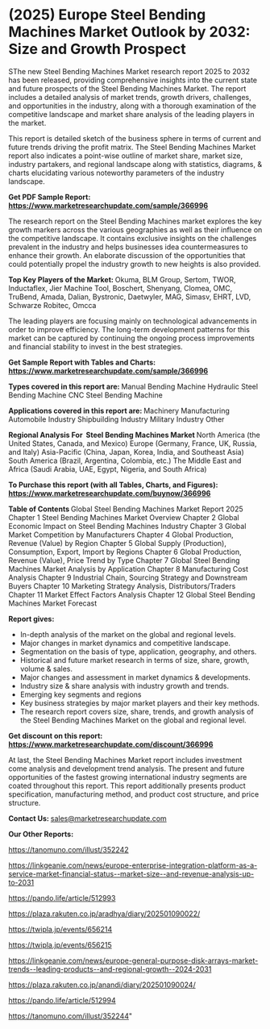 # (2025) Europe Steel Bending Machines Market Outlook by 2032: Size and Growth Prospect

SThe new Steel Bending Machines Market research report 2025 to 2032 has been released, providing comprehensive insights into the current state and future prospects of the Steel Bending Machines Market. The report includes a detailed analysis of market trends, growth drivers, challenges, and opportunities in the industry, along with a thorough examination of the competitive landscape and market share analysis of the leading players in the market.

This report is detailed sketch of the business sphere in terms of current and future trends driving the profit matrix. The Steel Bending Machines Market report also indicates a point-wise outline of market share, market size, industry partakers, and regional landscape along with statistics, diagrams, &amp; charts elucidating various noteworthy parameters of the industry landscape.

<strong><b>Get PDF Sample Report: <a href=https://www.marketresearchupdate.com/sample/366996>https://www.marketresearchupdate.com/sample/366996</a></b></strong>

The research report on the Steel Bending Machines market explores the key growth markers across the various geographies as well as their influence on the competitive landscape. It contains exclusive insights on the challenges prevalent in the industry and helps businesses idea countermeasures to enhance their growth. An elaborate discussion of the opportunities that could potentially propel the industry growth to new heights is also provided.

<strong><b>Top Key Players of the Market:
</b></strong>Okuma, BLM Group, Sertom, TWOR, Inductaflex, Jier Machine Tool, Boschert, Shenyang, Clomea, OMC, TruBend, Amada, Dalian, Bystronic, Daetwyler, MAG, Simasv, EHRT, LVD, Schwarze Robitec, Omcca<strong><b>
</b></strong>

The leading players are focusing mainly on technological advancements in order to improve efficiency. The long-term development patterns for this market can be captured by continuing the ongoing process improvements and financial stability to invest in the best strategies.

<strong><b>Get Sample Report with Tables and Charts: <a href=https://www.marketresearchupdate.com/sample/366996>https://www.marketresearchupdate.com/sample/366996</a></b></strong>

<strong><b>Types covered in this report are:
</b></strong>Manual Bending Machine
Hydraulic Steel Bending Machine
CNC Steel Bending Machine<strong><b>
</b></strong>

<strong><b>Applications covered in this report are:
</b></strong>Machinery Manufacturing
Automobile Industry
Shipbuilding Industry
Military Industry
Other<strong><b>
</b></strong>

<strong><b>Regional Analysis For  Steel Bending Machines Market</b></strong><strong><b>
</b></strong>North America (the United States, Canada, and Mexico)
Europe (Germany, France, UK, Russia, and Italy)
Asia-Pacific (China, Japan, Korea, India, and Southeast Asia)
South America (Brazil, Argentina, Colombia, etc.)
The Middle East and Africa (Saudi Arabia, UAE, Egypt, Nigeria, and South Africa)

<strong><b>To Purchase this report (with all Tables, Charts, and Figures): <a href=https://www.marketresearchupdate.com/buynow/366996>https://www.marketresearchupdate.com/buynow/366996</a></b></strong>

<strong><b>Table of Contents</b></strong><strong><b>
</b></strong>Global Steel Bending Machines Market Report 2025
Chapter 1 Steel Bending Machines Market Overview
Chapter 2 Global Economic Impact on Steel Bending Machines Industry
Chapter 3 Global Market Competition by Manufacturers
Chapter 4 Global Production, Revenue (Value) by Region
Chapter 5 Global Supply (Production), Consumption, Export, Import by Regions
Chapter 6 Global Production, Revenue (Value), Price Trend by Type
Chapter 7 Global Steel Bending Machines Market Analysis by Application
Chapter 8 Manufacturing Cost Analysis
Chapter 9 Industrial Chain, Sourcing Strategy and Downstream Buyers
Chapter 10 Marketing Strategy Analysis, Distributors/Traders
Chapter 11 Market Effect Factors Analysis
Chapter 12 Global Steel Bending Machines Market Forecast

<strong><b>Report gives:</b></strong>

- In-depth analysis of the market on the global and regional levels.
- Major changes in market dynamics and competitive landscape.
- Segmentation on the basis of type, application, geography, and others.
- Historical and future market research in terms of size, share, growth, volume &amp; sales.
- Major changes and assessment in market dynamics &amp; developments.
- Industry size &amp; share analysis with industry growth and trends.
- Emerging key segments and regions
- Key business strategies by major market players and their key methods.
- The research report covers size, share, trends, and growth analysis of the Steel Bending Machines Market on the global and regional level.

<strong><b>Get discount on this report: <a href=https://www.marketresearchupdate.com/discount/366996>https://www.marketresearchupdate.com/discount/366996</a></b></strong>

At last, the Steel Bending Machines Market report includes investment come analysis and development trend analysis. The present and future opportunities of the fastest growing international industry segments are coated throughout this report. This report additionally presents product specification, manufacturing method, and product cost structure, and price structure.

<strong><b>Contact Us:
</b></strong>sales@marketresearchupdate.com

<strong>Our Other Reports:</strong>

<a href=https://tanomuno.com/illust/352242>https://tanomuno.com/illust/352242</a>

<a href=https://linkgeanie.com/news/europe-enterprise-integration-platform-as-a-service-market-financial-status--market-size--and-revenue-analysis-up-to-2031>https://linkgeanie.com/news/europe-enterprise-integration-platform-as-a-service-market-financial-status--market-size--and-revenue-analysis-up-to-2031</a>

<a href=https://pando.life/article/512993>https://pando.life/article/512993</a>

<a href=https://plaza.rakuten.co.jp/aradhya/diary/202501090022/>https://plaza.rakuten.co.jp/aradhya/diary/202501090022/</a>

<a href=https://twipla.jp/events/656214>https://twipla.jp/events/656214</a>

<a href=https://twipla.jp/events/656215>https://twipla.jp/events/656215</a>

<a href=https://linkgeanie.com/news/europe-general-purpose-disk-arrays-market-trends--leading-products--and-regional-growth--2024-2031>https://linkgeanie.com/news/europe-general-purpose-disk-arrays-market-trends--leading-products--and-regional-growth--2024-2031</a>

<a href=https://plaza.rakuten.co.jp/anandi/diary/202501090024/>https://plaza.rakuten.co.jp/anandi/diary/202501090024/</a>

<a href=https://pando.life/article/512994>https://pando.life/article/512994</a>

<a href=https://tanomuno.com/illust/352244>https://tanomuno.com/illust/352244</a>"

